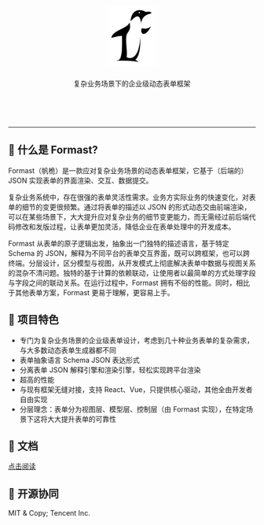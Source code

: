 <br />

<h1 align="center" style="border:0">
  <img src="docs/logo.png" alt="Formast" width="auto" height="120"/>
</h1>
<p align="center">复杂业务场景下的企业级动态表单框架</p>

<br />
<br />
<br />

---

## :hear_no_evil: 什么是 Formast?

Formast（帆桅）是一款应对复杂业务场景的动态表单框架，它基于（后端的）JSON 实现表单的界面渲染、交互、数据提交。

复杂业务系统中，存在很强的表单灵活性需求。业务方实际业务的快速变化，对表单的细节的变更很频繁。通过将表单的描述以 JSON 的形式动态交由前端渲染，可以在某些场景下，大大提升应对复杂业务的细节变更能力，而无需经过前后端代码修改和发版过程，让表单更加灵活，降低企业在表单处理中的开发成本。

Formast 从表单的原子逻辑出发，抽象出一门独特的描述语言，基于特定 Schema 的 JSON，解释为不同平台的表单交互界面，既可以跨框架，也可以跨终端。分层设计，区分模型与视图，从开发模式上彻底解决表单中数据与视图关系的混杂不清问题。独特的基于计算的依赖联动，让使用者以最简单的方式处理字段与字段之间的联动关系。在运行过程中，Formast 拥有不俗的性能。同时，相比于其他表单方案，Formast 更易于理解，更容易上手。

## :tada: 项目特色

- 专门为复杂业务场景的企业级表单设计，考虑到几十种业务表单的复杂需求，与大多数动态表单生成器都不同
- 表单抽象语言 Schema JSON 表达形式
- 分离表单 JSON 解释引擎和渲染引擎，轻松实现跨平台渲染
- 超高的性能
- 与现有框架无缝对接，支持 React、Vue，只提供核心驱动，其他全由开发者自由实现
- 分层理念：表单分为视图层、模型层、控制层（由 Formast 实现），在特定场景下这将大大提升表单的可靠性

## :blue_book: 文档

[点击阅读](docs)

## :bread: 开源协同

MIT & Copy; Tencent Inc.
